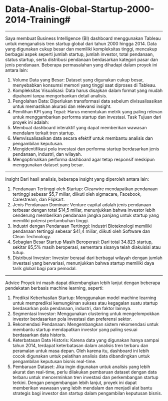 # Data-Analis-Global-Startup-2000-2014-Training#
________________________________________
Saya membuat Business Intelligence (BI) dashboard menggunakan Tableau untuk menganalisis tren startup global dari tahun 2000 hingga 2014. Data yang digunakan cukup besar dan memiliki kompleksitas tinggi, mencakup berbagai aspek seperti jumlah startup, jumlah investor, total pendanaan, status startup, serta distribusi pendanaan berdasarkan kategori pasar dan jenis pendanaan. Beberapa permasalahan yang dihadapi dalam proyek ini antara lain:
1.	Volume Data yang Besar: Dataset yang digunakan cukup besar, menyebabkan konsumsi memori yang tinggi saat diproses di Tableau.
2.	Kompleksitas Visualisasi: Data harus disajikan dalam format yang mudah dipahami tanpa mengorbankan detail analisis.
3.	Pengolahan Data: Diperlukan transformasi data sebelum divisualisasikan untuk memastikan akurasi dan relevansi insight.
4.	Pemilihan KPI yang Tepat: Harus menentukan metrik yang paling relevan untuk menggambarkan performa startup dan investasi.
Task
Tujuan dari proyek ini adalah:
1.	Membuat dashboard interaktif yang dapat memberikan wawasan mendalam terkait tren startup.
2.	Memvisualisasikan data secara efektif untuk membantu analisis dan pengambilan keputusan.
3.	Mengidentifikasi pola investasi dan performa startup berdasarkan jenis pendanaan, industri, dan wilayah.
4.	Mengoptimalkan performa dashboard agar tetap responsif meskipun menggunakan dataset yang besar.
________________________________________
Insight
Dari hasil analisis, beberapa insight yang diperoleh antara lain:
1.	Pendanaan Tertinggi oleh Startup: Clearwire mendapatkan pendanaan tertinggi sebesar $5,7 miliar, diikuti oleh sigmacare, Facebook, Carestream, dan Flipkart.
2.	Jenis Pendanaan Dominan: Venture capital adalah jenis pendanaan terbesar dengan total $14,5 miliar, menunjukkan bahwa investor lebih cenderung memberikan pendanaan jangka panjang untuk startup yang memiliki potensi pertumbuhan tinggi.
3.	Industri dengan Pendanaan Tertinggi: Industri Bioteknologi memiliki pendanaan tertinggi sebesar $41,4 miliar, diikuti oleh Software dan Clean Technology.
4.	Sebagian Besar Startup Masih Beroperasi: Dari total 34.823 startup, sekitar 85,5% masih beroperasi, sementara sisanya telah diakuisisi atau tutup.
5.	Distribusi Investor: Investor berasal dari berbagai wilayah dengan jumlah investasi yang bervariasi, menunjukkan bahwa startup memiliki daya tarik global bagi para pemodal.
________________________________________
Advice
Proyek ini masih dapat dikembangkan lebih lanjut dengan beberapa pendekatan berbasis machine learning, seperti:
1.	Prediksi Keberhasilan Startup: Menggunakan model machine learning untuk memprediksi kemungkinan sukses atau kegagalan suatu startup berdasarkan pola pendanaan, industri, dan faktor lainnya.
2.	Segmentasi Investor: Menggunakan clustering untuk mengelompokkan investor berdasarkan pola investasi dan preferensi sektor.
3.	Rekomendasi Pendanaan: Mengembangkan sistem rekomendasi untuk membantu startup mendapatkan investor yang paling sesuai berdasarkan data historis.
4.	Keterbatasan Data Historis: Karena data yang digunakan hanya sampai tahun 2014, terdapat keterbatasan dalam analisis tren terbaru dan peramalan untuk masa depan. Oleh karena itu, dashboard ini lebih cocok digunakan untuk pelatihan analisis data dibandingkan untuk pengambilan keputusan bisnis real-time.
5.	Pembaruan Dataset: Jika ingin digunakan untuk analisis yang lebih akurat dan real-time, perlu dilakukan pembaruan dataset dengan data terbaru untuk mencerminkan tren investasi dan perkembangan startup terkini.
Dengan pengembangan lebih lanjut, proyek ini dapat memberikan wawasan yang lebih mendalam dan menjadi alat bantu strategis bagi investor dan startup dalam pengambilan keputusan bisnis.


